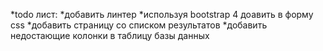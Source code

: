 *todo лист: 
*добавить линтер
*используя bootstrap 4 доавить в форму css
*добавить страницу со списком результатов
*добавить недостающие колонки в таблицу базы данных
